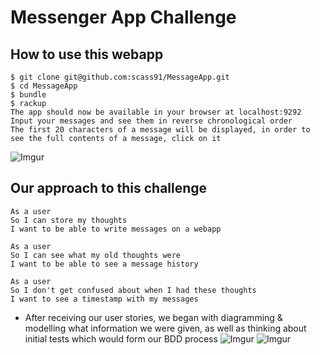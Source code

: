 # Messenger App Challenge

How to use this webapp
---------

```
$ git clone git@github.com:scass91/MessageApp.git
$ cd MessageApp
$ bundle
$ rackup
The app should now be available in your browser at localhost:9292
Input your messages and see them in reverse chronological order
The first 20 characters of a message will be displayed, in order to see the full contents of a message, click on it
```

![Imgur](https://i.imgur.com/O99yX9r.png)


Our approach to this challenge
---------

```
As a user
So I can store my thoughts
I want to be able to write messages on a webapp
```

```
As a user
So I can see what my old thoughts were
I want to be able to see a message history 
```

```
As a user
So I don't get confused about when I had these thoughts
I want to see a timestamp with my messages
```

* After receiving our user stories, we began with diagramming & modelling what information we were given, as well as thinking about initial tests which would form our BDD process
![Imgur](https://i.imgur.com/yyOkCrt.jpg)
![Imgur](https://i.imgur.com/XXlqBaM.jpg)
